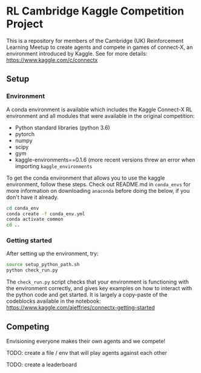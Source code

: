 # RL Cambridge Kaggle Competition Project

This is a repository for members of the Cambridge (UK) Reinforcement Learning Meetup to create agents and compete in games of connect-X, an environment introduced by Kaggle. See for more details: https://www.kaggle.com/c/connectx

## Setup

### Environment

A conda environment is available which includes the Kaggle Connect-X RL environment and all modules that were available in the original competition:
- Python standard libraries (python 3.6)
- pytorch
- numpy
- scipy
- gym
- kaggle-environments==0.1.6 (more recent versions threw an error when importing `kaggle_environments`

To get the conda environment that allows you to use the kaggle environment, follow these steps. Check out README.md in `conda_envs` for more information on downloading `anaconda` before doing the below, if you don't have it already.

```bash
cd conda_env
conda create -f conda_env.yml
conda activate common
cd ..
```

### Getting started

After setting up the environment, try:
```bash
source setup_python_path.sh
python check_run.py
```

The `check_run.py` script checks that your environment is functioning with the environment correctly, and gives key examples on how to interact with the python code and get started. It is largely a copy-paste of the codeblocks available in the notebook: https://www.kaggle.com/ajeffries/connectx-getting-started

## Competing

Envisioning everyone makes their own agents and we compete!

TODO: create a file / env that will play agents against each other

TODO: create a leaderboard

